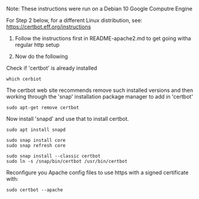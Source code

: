 
Note: These instructions were run on a Debian 10 Google Computre Engine

For Step 2 below, for a different Linux distribution, see:
  https://certbot.eff.org/instructions

    
1. Follow the instructions first in README-apache2.md to get
   going witha regular http setup
   

2. Now do the following

Check if 'certbot' is already installed

    which cerbiot

The certbot web site recommends remove such installed versions
and then working through the 'snap' installation package
manager to add in 'certbot'


    sudo apt-get remove certbot

Now install 'snapd' and use that to install certbot.

    sudo apt install snapd

    sudo snap install core
    sudo snap refresh core

    sudo snap install --classic certbot
    sudo ln -s /snap/bin/certbot /usr/bin/certbot

Reconfigure you Apache config files to use https with
a signed certificate with:

    sudo certbot --apache

